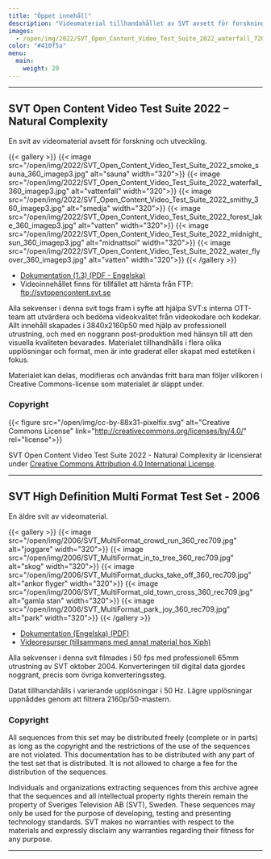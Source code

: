 ```yaml
---
title: "Öppet innehåll"
description: "Videomaterial tillhandahållet av SVT avsett för forskning och utveckling"
images:
  - /open/img/2022/SVT_Open_Content_Video_Test_Suite_2022_waterfall_720_imagep3.jpg
color: "#410f5a"
menu:
  main:
    weight: 20
---
```


---

## SVT Open Content Video Test Suite 2022 – Natural Complexity

En svit av videomaterial avsett för forskning och utveckling.

{{< gallery >}}
{{< image src="/open/img/2022/SVT_Open_Content_Video_Test_Suite_2022_smoke_sauna_360_imagep3.jpg" alt="sauna" width="320">}}
{{< image src="/open/img/2022/SVT_Open_Content_Video_Test_Suite_2022_waterfall_360_imagep3.jpg" alt="vattenfall" width="320">}}
{{< image src="/open/img/2022/SVT_Open_Content_Video_Test_Suite_2022_smithy_360_imagep3.jpg" alt="smedja" width="320">}}
{{< image src="/open/img/2022/SVT_Open_Content_Video_Test_Suite_2022_forest_lake_360_imagep3.jpg" alt="vatten" width="320">}}
{{< image src="/open/img/2022/SVT_Open_Content_Video_Test_Suite_2022_midnight_sun_360_imagep3.jpg" alt="midnattsol" width="320">}}
{{< image src="/open/img/2022/SVT_Open_Content_Video_Test_Suite_2022_water_flyover_360_imagep3.jpg" alt="vatten" width="320">}}
{{< /gallery >}}

- [Dokumentation (1.3) (PDF - Engelska)](/docs/SVT_Open_Content_Video_Test_Suite_2022_Natural_Complexity_v1-3-reduced.pdf)
- Videoinnehållet finns för tillfället att hämta från FTP: ftp://svtopencontent.svt.se

Alla sekvenser i denna svit togs fram i syfte att hjälpa SVT:s interna OTT-team att utvärdera och bedöma videokvalitet från videokodare och kodekar.
Allt innehåll skapades i 3840x2160p50 med hjälp av professionell utrustning, och med en noggrann post-produktion med hänsyn till att den visuella kvaliteten bevarades.
Materialet tillhandhålls i flera olika upplösningar och format, men är inte graderat eller skapat med estetiken i fokus.

Materialet kan delas, modifieras och användas fritt bara man följer villkoren i Creative Commons-license som materialet är släppt under.

### Copyright

{{< figure src="/open/img/cc-by-88x31-pixelfix.svg" alt="Creative Commons License" link="http://creativecommons.org/licenses/by/4.0/" rel="license">}}

SVT Open Content Video Test Suite 2022 - Natural Complexity är licensierat under [Creative Commons Attribution 4.0 International License](http://creativecommons.org/licenses/by/4.0/).

---

## SVT High Definition Multi Format Test Set - 2006

En äldre svit av videomaterial.

{{< gallery >}}
{{< image src="/open/img/2006/SVT_MultiFormat_crowd_run_360_rec709.jpg" alt="joggare" width="320">}}
{{< image src="/open/img/2006/SVT_MultiFormat_in_to_tree_360_rec709.jpg" alt="skog" width="320">}}
{{< image src="/open/img/2006/SVT_MultiFormat_ducks_take_off_360_rec709.jpg" alt="ankor flyger" width="320">}}
{{< image src="/open/img/2006/SVT_MultiFormat_old_town_cross_360_rec709.jpg" alt="gamla stan" width="320">}}
{{< image src="/open/img/2006/SVT_MultiFormat_park_joy_360_rec709.jpg" alt="park" width="320">}}
{{< /gallery >}}

- [Dokumentation (Engelska) (PDF)](https://media.xiph.org/video/derf/vqeg.its.bldrdoc.gov/HDTV/SVT_MultiFormat/SVT_MultiFormat_v10.pdf)
- [Videoresurser (tillsammans med annat material hos Xiph)](https://media.xiph.org/video/derf/)

Alla sekvenser i denna svit filmades i 50 fps med professionell 65mm utrustning av SVT oktober 2004.
Konverteringen till digital data gjordes noggrant, precis som övriga konverteringssteg.

Datat tillhandahålls i varierande upplösningar i 50 Hz. Lägre upplösningar uppnåddes genom att filtrera 2160p/50-mastern.

### Copyright

All sequences from this set may be distributed freely (complete or in parts) as long as the
copyright and the restrictions of the use of the sequences are not violated.
This documentation has to be distributed with any part of the test set that is distributed.
It is not allowed to charge a fee for the distribution of the sequences.

Individuals and organizations extracting sequences from this archive agree that the sequences
and all intellectual property rights therein remain the property of Sveriges Television AB
(SVT), Sweden. These sequences may only be used for the purpose of developing, testing and
presenting technology standards. SVT makes no warranties with respect to the materials and
expressly disclaim any warranties regarding their fitness for any purpose.

---
